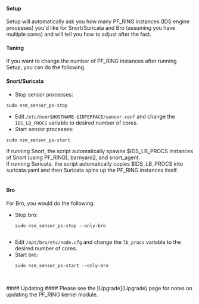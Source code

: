 #### Setup ####

Setup will automatically ask you how many PF\_RING instances (IDS engine processes) you'd like for Snort/Suricata and Bro (assuming you have multiple cores) and will tell you
how to adjust after the fact.

#### Tuning ####

If you want to change the number of PF\_RING instances after running Setup, you can do the following.

#### Snort/Suricata ####

  * Stop sensor processes:
```
sudo nsm_sensor_ps-stop
```
  * Edit `/etc/nsm/$HOSTNAME-$INTERFACE/sensor.conf` and change the `IDS_LB_PROCS` variable to desired number of cores.
  * Start sensor processes:
```
sudo nsm_sensor_ps-start
```

If running Snort, the script automatically spawns $IDS\_LB\_PROCS instances
of Snort (using PF\_RING), barnyard2, and snort\_agent.<br>
If running Suricata, the script automatically copies $IDS_LB_PROCS into<br>
suricata.yaml and then Suricata spins up the PF_RING instances itself.<br>
<br>
#### Bro ####
For Bro, you would do the following:<br>
<ul><li>Stop bro:<br>
<pre><code>sudo nsm_sensor_ps-stop --only-bro<br>
</code></pre>
</li><li>Edit <code>/opt/bro/etc/node.cfg</code> and change the <code>lb_procs</code> variable to the desired number of cores.<br>
</li><li>Start bro:<br>
<pre><code>sudo nsm_sensor_ps-start --only-bro<br>
</code></pre></li></ul>
<br>
#### Updating ####
Please see the [Upgrade](Upgrade) page for notes on updating the PF_RING kernel module.
